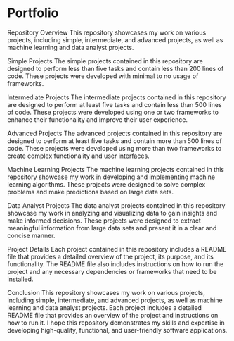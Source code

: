 # Portfolio

Repository Overview
This repository showcases my work on various projects, including simple, intermediate, and advanced projects, as well as machine learning and data analyst projects.

Simple Projects
The simple projects contained in this repository are designed to perform less than five tasks and contain less than 200 lines of code. These projects were developed with minimal to no usage of frameworks.

Intermediate Projects
The intermediate projects contained in this repository are designed to perform at least five tasks and contain less than 500 lines of code. These projects were developed using one or two frameworks to enhance their functionality and improve their user experience.

Advanced Projects
The advanced projects contained in this repository are designed to perform at least five tasks and contain more than 500 lines of code. These projects were developed using more than two frameworks to create complex functionality and user interfaces.

Machine Learning Projects
The machine learning projects contained in this repository showcase my work in developing and implementing machine learning algorithms. These projects were designed to solve complex problems and make predictions based on large data sets.

Data Analyst Projects
The data analyst projects contained in this repository showcase my work in analyzing and visualizing data to gain insights and make informed decisions. These projects were designed to extract meaningful information from large data sets and present it in a clear and concise manner.

Project Details
Each project contained in this repository includes a README file that provides a detailed overview of the project, its purpose, and its functionality. The README file also includes instructions on how to run the project and any necessary dependencies or frameworks that need to be installed.

Conclusion
This repository showcases my work on various projects, including simple, intermediate, and advanced projects, as well as machine learning and data analyst projects. Each project includes a detailed README file that provides an overview of the project and instructions on how to run it. I hope this repository demonstrates my skills and expertise in developing high-quality, functional, and user-friendly software applications.
